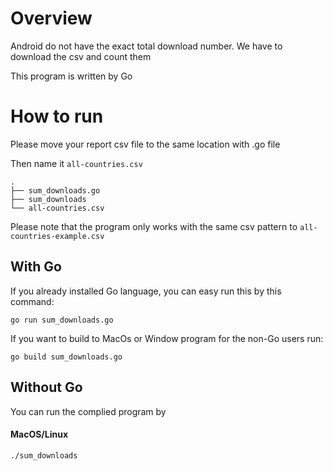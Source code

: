 # Overview

Android do not have the exact total download number. We have to download the csv and count them

This program is written by Go

# How to run

Please move your report csv file to the same location with .go file

Then name it `all-countries.csv`

```
.
├── sum_downloads.go
├── sum_downloads
└── all-countries.csv
```

Please note that the program only works with the same csv pattern to `all-countries-example.csv`

## With Go

If you already installed Go language, you can easy run this by this command:

```
go run sum_downloads.go
```

If you want to build to MacOs or Window program for the non-Go users run:

```
go build sum_downloads.go
```

## Without Go

You can run the complied program by

#### MacOS/Linux

```
./sum_downloads
```
